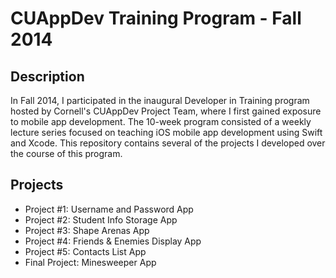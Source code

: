 # CUAppDev Training Program - Fall 2014

## Description

In Fall 2014, I participated in the inaugural Developer in Training program hosted by Cornell's CUAppDev Project Team, where I first gained exposure to mobile app development. The 10-week program consisted of a weekly lecture series focused on teaching iOS mobile app development using Swift and Xcode. This repository contains several of the projects I developed over the course of this program.

## Projects

- Project #1: Username and Password App  
- Project #2: Student Info Storage App  
- Project #3: Shape Arenas App  
- Project #4: Friends & Enemies Display App  
- Project #5: Contacts List App  
- Final Project: Minesweeper App
